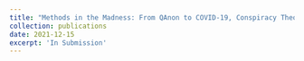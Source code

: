 ```yaml
---
title: "Methods in the Madness: From QAnon to COVID-19, Conspiracy Theories’ Relationship with Misinformation Outlets, the News Media, and the Wider Internet"
collection: publications
date: 2021-12-15
excerpt: 'In Submission'
---
```

